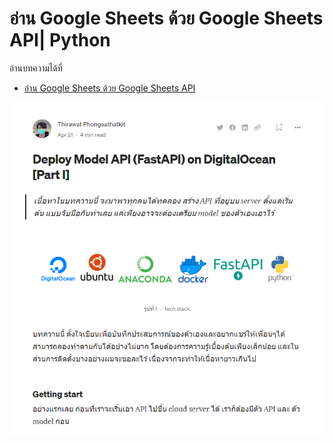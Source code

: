 # อ่าน Google Sheets ด้วย Google Sheets API| Python

อ่านบทความได้ที่

- [อ่าน Google Sheets ด้วย Google Sheets API](https://medium.com/@thirawatphongsathatkit/%E0%B8%AD%E0%B9%88%E0%B8%B2%E0%B8%99-google-sheets-%E0%B8%94%E0%B9%89%E0%B8%A7%E0%B8%A2-google-sheets-api-python-19f8409a61c3)

![preview](<https://github.com/thirawat69/Medium/blob/main/Deploy%20Model%20API%20(FastAPI)%20on%20DigitalOcean/Screenshot.png?raw=true>)
